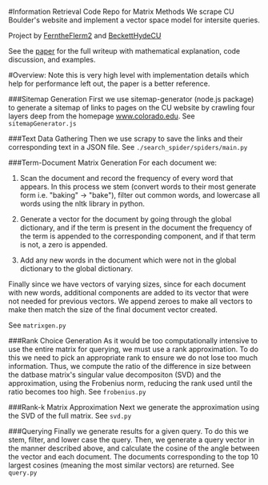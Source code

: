 #Information Retrieval Code Repo for Matrix Methods
We scrape CU Boulder's website and implement a vector space model for intersite queries.

Project by [FerntheFlerm2](https://github.com/FerntheFlerm2) and [BeckettHydeCU](https://github.com/BeckettHydeCU)

See the [paper](https://github.com:FerntheFlerm2/search_engine_appm_3310) for the full writeup with mathematical explanation, code discussion, and examples.

#Overview:
Note this is very high level with implementation details which help
for performance left out, the paper is a better reference.

###Sitemap Generation
First we use sitemap-generator (node.js package) to generate
a sitemap of links to pages on the CU website by crawling four layers deep from the
homepage www.colorado.edu. See `sitemapGenerator.js`

###Text Data Gathering
Then we use scrapy to save the links and their corresponding text in a JSON file. See `./search_spider/spiders/main.py`

###Term-Document Matrix Generation
For each document we:

1. Scan the document and record the frequency of every word that appears.
In this process we stem (convert words to their most generate form i.e. "baking" -> "bake"), filter out common words, and lowercase all words using the nltk library in python. 

2. Generate a vector for the document by going through the global dictionary, and if the term is present in the document the frequency of the term is appended to the corresponding component, and if that term is not, a zero is appended.

3. Add any new words in the document which were not in the global dictionary to the global dictionary.

Finally since we have vectors of varying sizes, since for each document with new words, additional components are added to its vector that were not needed for previous vectors.
We append zeroes to make all vectors to make then match the size of the final document vector created.

See `matrixgen.py`


###Rank Choice Generation
As it would be too computationally intensive to use the entire matrix for querying, we must
use a rank approximation. To do this we need to pick an appropriate rank
to ensure we do not lose too much information. Thus, we compute the ratio of the difference in size between the datbase matrix's singular value decompositon (SVD) and the approximation, using the Frobenius norm, reducing the rank used until the ratio becomes too high.  See `frobenius.py`


###Rank-k Matrix Approximation
Next we generate the approximation using the SVD of the full matrix. See `svd.py`

###Querying
Finally we generate results for a given query. To do this we stem, filter, and lower case the query. Then, we generate a query vector in the manner described above, and calculate the cosine of the angle between the vector and each document. The documents corresponding to the top 10 largest cosines (meaning the most similar vectors) are returned. See `query.py`



